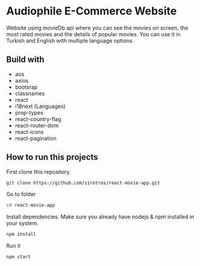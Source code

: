 # Audiophile E-Commerce Website 

Website using movieDb api where you can see the movies on screen, the most rated movies and the details of popular movies.  You can use it in Turkish and English with multiple language options.

## Build with
- aos
- axios
- bootsrap
- classnames
- react
- i18next (Languages)
- prop-types
- react-country-flag
- react-router-dom
- react-icons
- react-pagination


## How to run this projects
 First clone this repository.
```bash
git clone https://github.com/sirotros/react-movie-app.git
```
Go to folder
```bash
cd react-movie-app
```
Install dependencies. Make sure you already have nodejs & npm installed in your system.
```bash
npm install
```
Run it
```bash
npm start
```
